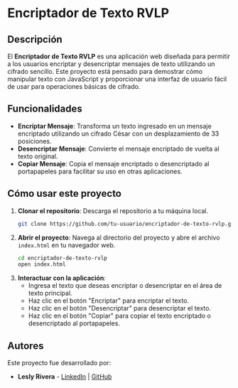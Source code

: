 # Encriptador de Texto RVLP

## Descripción

El **Encriptador de Texto RVLP** es una aplicación web diseñada para permitir a los usuarios encriptar y desencriptar mensajes de texto utilizando un cifrado sencillo. Este proyecto está pensado para demostrar cómo manipular texto con JavaScript y proporcionar una interfaz de usuario fácil de usar para operaciones básicas de cifrado.

## Funcionalidades

- **Encriptar Mensaje**: Transforma un texto ingresado en un mensaje encriptado utilizando un cifrado César con un desplazamiento de 33 posiciones.
- **Desencriptar Mensaje**: Convierte el mensaje encriptado de vuelta al texto original.
- **Copiar Mensaje**: Copia el mensaje encriptado o desencriptado al portapapeles para facilitar su uso en otras aplicaciones.

## Cómo usar este proyecto

1. **Clonar el repositorio**: Descarga el repositorio a tu máquina local.
    ```bash
    git clone https://github.com/tu-usuario/encriptador-de-texto-rvlp.git
    ```
2. **Abrir el proyecto**: Navega al directorio del proyecto y abre el archivo `index.html` en tu navegador web.
    ```bash
    cd encriptador-de-texto-rvlp
    open index.html
    ```
3. **Interactuar con la aplicación**:
    - Ingresa el texto que deseas encriptar o desencriptar en el área de texto principal.
    - Haz clic en el botón "Encriptar" para encriptar el texto.
    - Haz clic en el botón "Desencriptar" para desencriptar el texto.
    - Haz clic en el botón "Copiar" para copiar el texto encriptado o desencriptado al portapapeles.

## Autores

Este proyecto fue desarrollado por:

- **Lesly Rivera** - [LinkedIn](https://www.linkedin.com/in/lprv/) | [GitHub](https://github.com/LeslyRivera)

